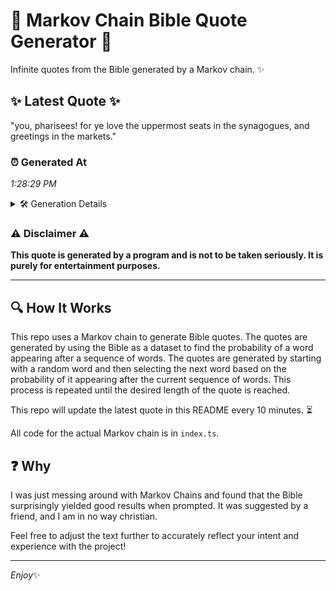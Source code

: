 # 📖 Markov Chain Bible Quote Generator 📖

Infinite quotes from the Bible generated by a Markov chain. ✨

## ✨ Latest Quote ✨
"you, pharisees! for ye love the uppermost seats in the synagogues, and greetings in the markets."

### ⏰ Generated At
*1:28:29 PM*

<details>
    <summary>🛠️ Generation Details</summary>
    <p>
        <strong>🌱 Seed:</strong> you,<br>
        <strong>🔄 Iterations:</strong> 15<br>
        <strong>📜 Context History:</strong><br>[ you, ]: pharisees!<br>[ you,, pharisees! ]: for<br>[ you,, pharisees!, for ]: ye<br>[ you,, pharisees!, for, ye ]: love<br>[ you,, pharisees!, for, ye, love ]: the<br>[ you,, pharisees!, for, ye, love, the ]: uppermost<br>[ pharisees!, for, ye, love, the, uppermost ]: seats<br>[ for, ye, love, the, uppermost, seats ]: in<br>[ ye, love, the, uppermost, seats, in ]: the<br>[ love, the, uppermost, seats, in, the ]: synagogues,<br>[ the, uppermost, seats, in, the, synagogues, ]: and<br>[ uppermost, seats, in, the, synagogues,, and ]: greetings<br>[ seats, in, the, synagogues,, and, greetings ]: in<br>[ in, the, synagogues,, and, greetings, in ]: the<br>[ the, synagogues,, and, greetings, in, the ]: markets.<br>
    </p>
</details>

### ⚠️ Disclaimer ⚠️
**This quote is generated by a program and is not to be taken seriously. It is purely for entertainment purposes.**

---

## 🔍 How It Works

This repo uses a Markov chain to generate Bible quotes. The quotes are generated by using the Bible as a dataset to find the probability of a word appearing after a sequence of words. The quotes are generated by starting with a random word and then selecting the next word based on the probability of it appearing after the current sequence of words. This process is repeated until the desired length of the quote is reached.

This repo will update the latest quote in this README every 10 minutes. ⏳

All code for the actual Markov chain is in `index.ts`.

## ❓ Why

I was just messing around with Markov Chains and found that the Bible surprisingly yielded good results when prompted. 
It was suggested by a friend, and I am in no way christian.

Feel free to adjust the text further to accurately reflect your intent and experience with the project!

---

*Enjoy*✨
